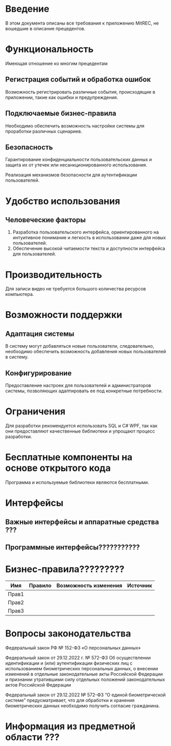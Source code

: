 ﻿# **Введение**
В этом документа описаны все требования к приложению MitREC, не вошедшие в описание прецедентов.
# **Функциональность**
Имеющая отношение ко многим прецедентам
## **Регистрация событий и обработка ошибок**
Возможность регистрировать различные события, происходящие в приложении, такие как ошибки и предупреждения.
## **Подключаемые бизнес-правила**
Необходимо обеспечить возможность настройки системы для проработки различных сценариев.
## **Безопасность**
Гарантирование конфиденциальности пользовательских данных и защита их от утечек или несанкционированного использования.

Реализация механизмов безопасности для аутентификации пользователей.
# **Удобство использования**
## **Человеческие факторы**
1. Разработка пользовательского интерфейса, ориентированного на интуитивное понимание и легкость в использовании даже для новых пользователей.
2. Обеспечение высокой читаемости текста и доступности интерфейса для пользователей.

# **Производительность**
Для записи видео не требуется большого количества ресурсов компьютера.

# **Возможности поддержки**
## **Адаптация системы**
В систему могут добавляться новые пользователи, следовательно, необходимо обеспечить возможность добавления новых пользователей в систему.
## **Конфигурирование**
Предоставление настроек для пользователей и администраторов системы, позволяющих адаптировать ее под конкретные потребности.

# **Ограничения**
Для разработки рекомендуется использовать SQL и C# WPF, так как они предоставляют качественные библиотеки и упрощают процесс разработки.


# **Бесплатные компоненты на основе открытого кода**
Программа и используемые библиотеки являются бесплатными.

# **Интерфейсы**
## **Важные интерфейсы и аппаратные средства** ???


## **Программные интерфейсы???????????**

# **Бизнес-правила?????????**

|**Имя**|**Правило**|**Возможность изменения**|**Источник**|
| :-: | :-: | :-: | :-: |
|Прав1||||
|Прав2||||
|Прав3||||
#
# **Вопросы законодательства**
Федеральный закон РФ № 152-ФЗ «О персональных данных»

Федеральный закон от 29.12.2022 г. № 572-ФЗ Об осуществлении идентификации и (или) аутентификации физических лиц с использованием биометрических персональных данных, о внесении изменений в отдельные законодательные акты Российской Федерации и признании утратившими силу отдельных положений законодательных актов Российской Федерации

Федеральный закон от 29.12.2022 № 572-ФЗ “О единой биометрической системе” предусматривает, что для обработки и хранения биометрических данных необходимо получить согласие гражданина.
# **Информация из предметной области** ???
